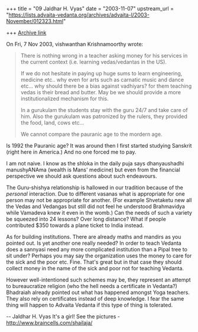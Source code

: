 +++
title = "09 Jaldhar H. Vyas"
date = "2003-11-07"
upstream_url = "https://lists.advaita-vedanta.org/archives/advaita-l/2003-November/012323.html"

+++
[Archive link](https://lists.advaita-vedanta.org/archives/advaita-l/2003-November/012323.html)

On Fri, 7 Nov 2003, vishwanthan Krishnamoorthy wrote:

>
> There is nothing wrong in a teacher asking money for
> his services in the current context (i.e. learning
> vedas/vedantas in the US).
>
> If we do not hesitate in paying up huge sums to learn
> engineering, medicine etc.. why even for arts such as
> carnatic music and dance etc...
> why should there be a bias against vadhiyars? for them
>  teaching vedas is their bread and butter.
> May be we should provide a more institutionalized
> mechanism for this.
>
> In a gurukulam the students stay with the guru 24/7
> and take care of him. Also the gurukulam was
> patronized by  the rulers, they provided the food,
> land, cows etc...
>
> We cannot compare the pauranic age to the mordern age.
>

Is 1992 the Pauranic age? It was around then I first started studying
Sanskrit (right here in America.)  And no one forced me to pay.

I am not naive.  I know as the shloka in the daily puja says dhanyaushadhi
manushyANAma (wealth is Mans' medicine) but even from the financial
perspective we should ask questions about such endeavours.

The Guru-shishya relationship is hallowed in our tradition because of the
_personal_ interaction.  Due to different vasanas what is appropriate for
one person may not be appropriate for another.  (For example Shvetaketu
new all the Vedas and Vedangas but still did not feel he understood
Brahmavidya while Vamadeva knew it even in the womb.)  Can the needs of
such a variety be squeezed into 24 lessons?  Over long distance?  What if
people contributed $350 towards a plane ticket to India instead.

As for building institutions.  There are already maths and mandirs as you
pointed out.  Is yet another one really needed?  In order to teach Vedanta
does a sannyasi need any more complicated institution than a Pipal tree to
sit under?  Perhaps you may say the organization uses the money to care
for the sick and the poor etc.  Fine.  That's great but in that case they
should collect money in the name of the sick and poor not for teaching
Vedanta.

However well-intentioned such schemes may be, they represent an attempt to
bureaucratize religion (who the hell needs a certificate in Vedanta?)
Bhadraiah already pointed out what has happened amongst Yoga teachers.
They also rely on certificates instead of deep knowledge.  I fear the same
thing will happen to Advaita Vedanta if this type of thing is tolerated.



-- 
Jaldhar H. Vyas <jaldhar at braincells.com>
It's a girl! See the pictures - http://www.braincells.com/shailaja/

